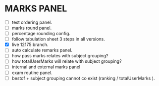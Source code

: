 # MARKS PANEL

- [ ] test ordering panel.
- [ ] marks round panel.
- [ ] percentage rounding config.
- [ ] follow tabulation sheet 3 steps in all versions.
- [x] live 12175 branch.
- [ ] auto calculate remarks panel.
- [ ] how pass marks relates with subject grouping?
- [ ] how totalUserMarks will relate with subject grouping?
- [ ] internal and external marks panel
- [ ] exam routine panel.
- [ ] bestof + subject grouping cannot co exist (ranking / totalUserMarks ).

